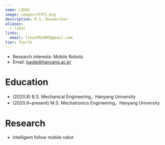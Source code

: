 ```yaml
---
name: LIKAI
image: images/리카이.png
description: M.S. Researcher
aliases:
  - likai
links:
  email: likai991005@gmail.com
tier: fourth
---
```


- Research interests: Mobile Robots
- Email: baole@hanyang.ac.kr

# Education
- (2020.8)  B.S. Mechanical Engineering，Hanyang University
- (2020.9~present)  M.S. Mechatronics Engineering，Hanyang University

# Research
- Intelligent follow mobile robot
